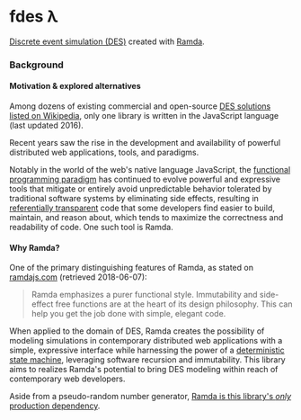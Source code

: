# fdes λ
[Discrete event simulation (DES)](https://en.wikipedia.org/wiki/Discrete_event_simulation) created with
[Ramda](https://github.com/ramda/ramda).

### Background
#### Motivation & explored alternatives
Among dozens of existing commercial and open-source [DES solutions listed on Wikipedia](https://en.wikipedia.org/wiki/List_of_discrete_event_simulation_software), only one library is written in the JavaScript language (last updated 2016).

Recent years saw the rise in the development and availability of powerful distributed web applications, tools, and paradigms.

Notably in the world of the web's native language JavaScript, the [functional programming paradigm](https://en.wikipedia.org/wiki/Functional_programming) has continued to evolve powerful and expressive tools that mitigate or entirely avoid unpredictable behavior tolerated by traditional software systems by eliminating side effects, resulting in [referentially transparent](https://en.wikipedia.org/wiki/Referential_transparency) code that some developers find easier to build, maintain, and reason about, which tends to maximize the correctness and readability of code. One such tool is Ramda.

#### Why Ramda?
One of the primary distinguishing features of Ramda, as stated on [ramdajs.com](https://ramdajs.com/) (retrieved 2018-06-07):
> Ramda emphasizes a purer functional style. Immutability and side-effect free functions are at the heart of its design philosophy. This can help you get the job done with simple, elegant code.

When applied to the domain of DES, Ramda creates the possibility of modeling simulations in contemporary distributed web applications with a simple, expressive interface while harnessing the power of a [deterministic state machine](https://en.wikipedia.org/wiki/Finite-state_machine), leveraging software recursion and immutability. This library aims to realizes Ramda's potential to bring DES modeling within reach of contemporary web developers.

Aside from a pseudo-random number generator, [Ramda is this library's _only_ production dependency](https://github.com/Stassi/fdes/compare/develop#diff-b9cfc7f2cdf78a7f4b91a753d10865a2R13).

